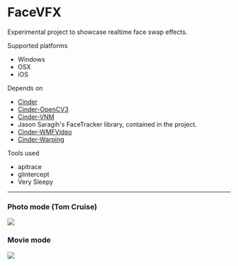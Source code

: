 # FaceVFX

Experimental project to showcase realtime face swap effects. 

Supported platforms

* Windows
* OSX
* iOS

Depends on

* [Cinder](https://github.com/vnm-interactive/Cinder)
* [Cinder-OpenCV3](https://github.com/cinder/Cinder-OpenCV3)
* [Cinder-VNM](https://github.com/vnm-interactive/Cinder-VNM)
* Jason Saragih's FaceTracker library, contained in the project.
* [Cinder-WMFVideo](https://github.com/vnm-interactive/Cinder-WMFVideo)
* [Cinder-Warping](https://github.com/paulhoux/Cinder-Warping)

Tools used

* apitrace
* glintercept
* Very Sleepy

-------------------

### Photo mode (Tom Cruise)

![](https://raw.githubusercontent.com/OpenAVR/face-swapper/master/doc/tom-cruise.jpg)

### Movie mode

![](https://raw.githubusercontent.com/OpenAVR/face-swapper/master/doc/movie-mode.jpg)

